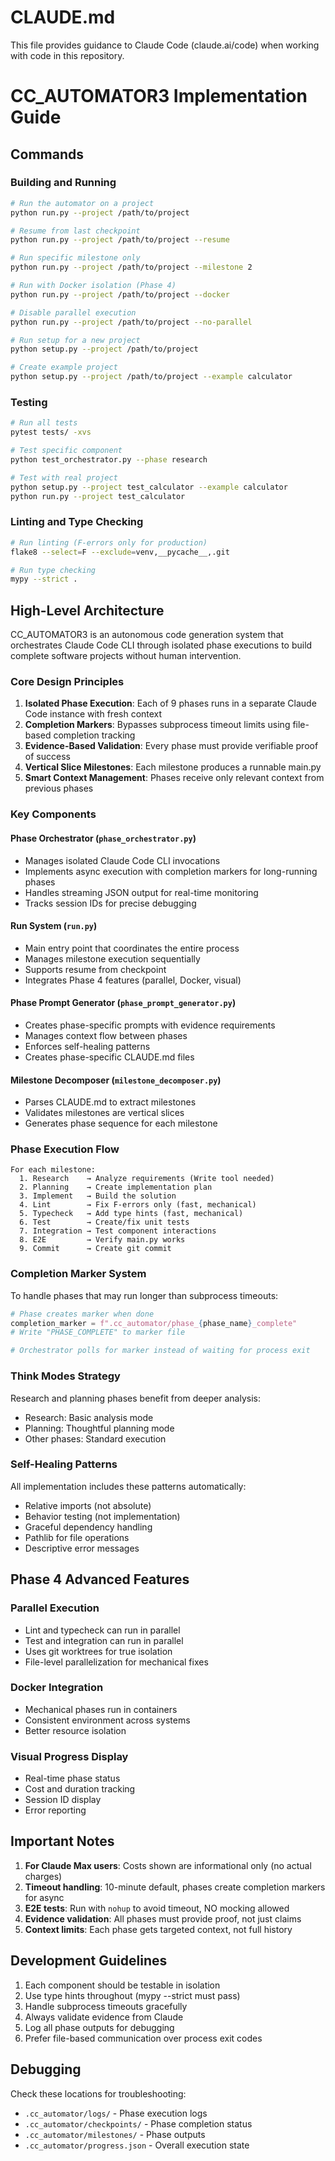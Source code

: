 # CLAUDE.md

This file provides guidance to Claude Code (claude.ai/code) when working with code in this repository.

# CC_AUTOMATOR3 Implementation Guide

## Commands

### Building and Running
```bash
# Run the automator on a project
python run.py --project /path/to/project

# Resume from last checkpoint
python run.py --project /path/to/project --resume

# Run specific milestone only
python run.py --project /path/to/project --milestone 2

# Run with Docker isolation (Phase 4)
python run.py --project /path/to/project --docker

# Disable parallel execution
python run.py --project /path/to/project --no-parallel

# Run setup for a new project
python setup.py --project /path/to/project

# Create example project
python setup.py --project /path/to/project --example calculator
```

### Testing
```bash
# Run all tests
pytest tests/ -xvs

# Test specific component
python test_orchestrator.py --phase research

# Test with real project
python setup.py --project test_calculator --example calculator
python run.py --project test_calculator
```

### Linting and Type Checking
```bash
# Run linting (F-errors only for production)
flake8 --select=F --exclude=venv,__pycache__,.git

# Run type checking
mypy --strict .
```

## High-Level Architecture

CC_AUTOMATOR3 is an autonomous code generation system that orchestrates Claude Code CLI through isolated phase executions to build complete software projects without human intervention.

### Core Design Principles

1. **Isolated Phase Execution**: Each of 9 phases runs in a separate Claude Code instance with fresh context
2. **Completion Markers**: Bypasses subprocess timeout limits using file-based completion tracking
3. **Evidence-Based Validation**: Every phase must provide verifiable proof of success
4. **Vertical Slice Milestones**: Each milestone produces a runnable main.py
5. **Smart Context Management**: Phases receive only relevant context from previous phases

### Key Components

#### Phase Orchestrator (`phase_orchestrator.py`)
- Manages isolated Claude Code CLI invocations
- Implements async execution with completion markers for long-running phases
- Handles streaming JSON output for real-time monitoring
- Tracks session IDs for precise debugging

#### Run System (`run.py`)
- Main entry point that coordinates the entire process
- Manages milestone execution sequentially
- Supports resume from checkpoint
- Integrates Phase 4 features (parallel, Docker, visual)

#### Phase Prompt Generator (`phase_prompt_generator.py`)
- Creates phase-specific prompts with evidence requirements
- Manages context flow between phases
- Enforces self-healing patterns
- Creates phase-specific CLAUDE.md files

#### Milestone Decomposer (`milestone_decomposer.py`)
- Parses CLAUDE.md to extract milestones
- Validates milestones are vertical slices
- Generates phase sequence for each milestone

### Phase Execution Flow

```
For each milestone:
  1. Research    → Analyze requirements (Write tool needed)
  2. Planning    → Create implementation plan
  3. Implement   → Build the solution
  4. Lint        → Fix F-errors only (fast, mechanical)
  5. Typecheck   → Add type hints (fast, mechanical)  
  6. Test        → Create/fix unit tests
  7. Integration → Test component interactions
  8. E2E         → Verify main.py works
  9. Commit      → Create git commit
```

### Completion Marker System

To handle phases that may run longer than subprocess timeouts:

```python
# Phase creates marker when done
completion_marker = f".cc_automator/phase_{phase_name}_complete"
# Write "PHASE_COMPLETE" to marker file

# Orchestrator polls for marker instead of waiting for process exit
```

### Think Modes Strategy

Research and planning phases benefit from deeper analysis:
- Research: Basic analysis mode
- Planning: Thoughtful planning mode
- Other phases: Standard execution

### Self-Healing Patterns

All implementation includes these patterns automatically:
- Relative imports (not absolute)
- Behavior testing (not implementation)
- Graceful dependency handling
- Pathlib for file operations
- Descriptive error messages

## Phase 4 Advanced Features

### Parallel Execution
- Lint and typecheck can run in parallel
- Test and integration can run in parallel
- Uses git worktrees for true isolation
- File-level parallelization for mechanical fixes

### Docker Integration
- Mechanical phases run in containers
- Consistent environment across systems
- Better resource isolation

### Visual Progress Display
- Real-time phase status
- Cost and duration tracking
- Session ID display
- Error reporting

## Important Notes

1. **For Claude Max users**: Costs shown are informational only (no actual charges)
2. **Timeout handling**: 10-minute default, phases create completion markers for async
3. **E2E tests**: Run with `nohup` to avoid timeout, NO mocking allowed
4. **Evidence validation**: All phases must provide proof, not just claims
5. **Context limits**: Each phase gets targeted context, not full history

## Development Guidelines

1. Each component should be testable in isolation
2. Use type hints throughout (mypy --strict must pass)
3. Handle subprocess timeouts gracefully
4. Always validate evidence from Claude
5. Log all phase outputs for debugging
6. Prefer file-based communication over process exit codes

## Debugging

Check these locations for troubleshooting:
- `.cc_automator/logs/` - Phase execution logs
- `.cc_automator/checkpoints/` - Phase completion status
- `.cc_automator/milestones/` - Phase outputs
- `.cc_automator/progress.json` - Overall execution state